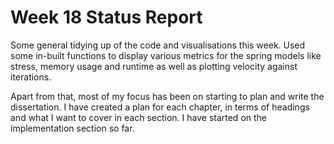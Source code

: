 # Week 18 Status Report

Some general tidying up of the code and visualisations this week. Used some in-built functions to display various metrics for the spring models like stress, memory usage and runtime as well as plotting velocity against iterations.

Apart from that, most of my focus has been on starting to plan and write the dissertation. I have created a plan for each chapter, in terms of headings and what I want to cover in each section. I have started on the implementation section so far.
